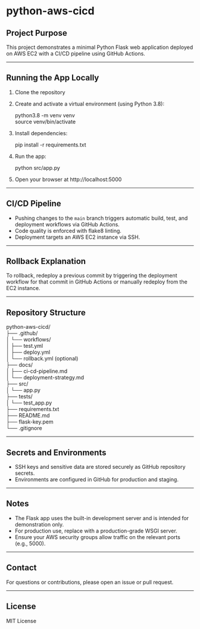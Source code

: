 # python-aws-cicd

## Project Purpose

This project demonstrates a minimal Python Flask web application deployed on AWS EC2 with a CI/CD pipeline using GitHub Actions.

---

## Running the App Locally

1. Clone the repository

2. Create and activate a virtual environment (using Python 3.8):

   python3.8 -m venv venv  
   source venv/bin/activate

3. Install dependencies:

   pip install -r requirements.txt

4. Run the app:

   python src/app.py

5. Open your browser at http://localhost:5000

---

## CI/CD Pipeline

- Pushing changes to the `main` branch triggers automatic build, test, and deployment workflows via GitHub Actions.  
- Code quality is enforced with flake8 linting.  
- Deployment targets an AWS EC2 instance via SSH.

---

## Rollback Explanation

To rollback, redeploy a previous commit by triggering the deployment workflow for that commit in GitHub Actions or manually redeploy from the EC2 instance.

---

## Repository Structure

python-aws-cicd/  
├── .github/  
│   └── workflows/  
│       ├── test.yml  
│       ├── deploy.yml  
│       └── rollback.yml (optional)  
├── docs/  
│   ├── ci-cd-pipeline.md  
│   └── deployment-strategy.md  
├── src/  
│   └── app.py  
├── tests/  
│   └── test_app.py  
├── requirements.txt  
├── README.md  
├── flask-key.pem  
└── .gitignore  

---

## Secrets and Environments

- SSH keys and sensitive data are stored securely as GitHub repository secrets.  
- Environments are configured in GitHub for production and staging.

---

## Notes

- The Flask app uses the built-in development server and is intended for demonstration only.  
- For production use, replace with a production-grade WSGI server.  
- Ensure your AWS security groups allow traffic on the relevant ports (e.g., 5000).

---

## Contact

For questions or contributions, please open an issue or pull request.

---

## License

MIT License
